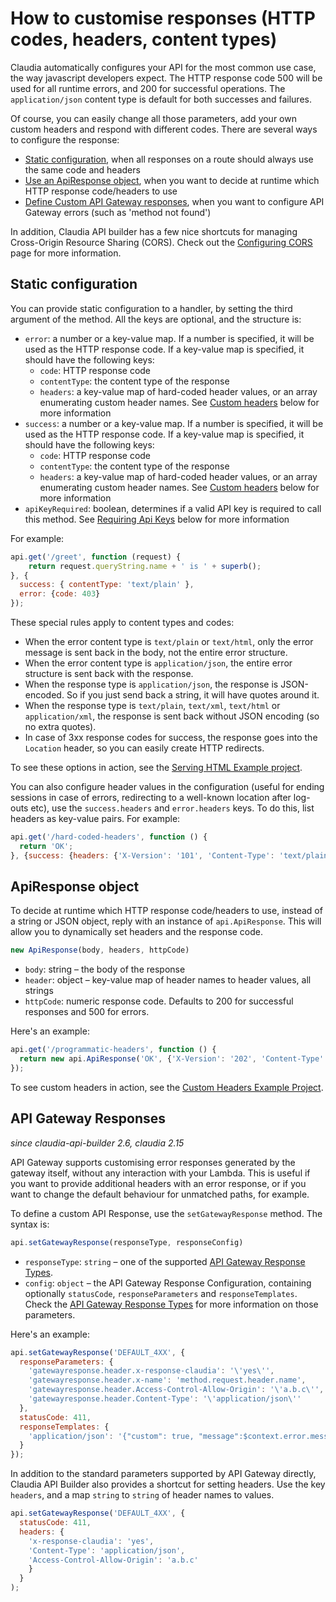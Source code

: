 # How to customise responses (HTTP codes, headers, content types)

Claudia automatically configures your API for the most common use case, the way javascript developers expect. The HTTP response code 500 will be used for all runtime errors, and 200 for successful operations. The `application/json` content type is default for both successes and failures. 

Of course, you can easily change all those parameters, add your own custom headers and respond with different codes. There are several ways to configure the response:

* [Static configuration](#static-configuration), when all responses on a route should always use the same code and headers
* [Use an ApiResponse object](#apiresponse-object), when you want to decide at runtime which HTTP response code/headers to use
* [Define Custom API Gateway responses](#api-gateway-responses), when you want to configure API Gateway errors (such as 'method not found')

In addition, Claudia API builder has a few nice shortcuts for managing Cross-Origin Resource Sharing (CORS). Check out the [Configuring CORS](cors.md) page for more information.

## Static configuration

You can provide static configuration to a handler, by setting the third argument of the method. All the keys are optional, and the structure is:

* `error`: a number or a key-value map. If a number is specified, it will be used as the HTTP response code. If a key-value map is specified, it should have the following keys:
  * `code`: HTTP response code
  * `contentType`: the content type of the response
  * `headers`: a key-value map of hard-coded header values, or an array enumerating custom header names. See [Custom headers](#custom-headers) below for more information
* `success`: a number or a key-value map. If a number is specified, it will be used as the HTTP response code. If a key-value map is specified, it should have the following keys:
  * `code`: HTTP response code
  * `contentType`: the content type of the response
  * `headers`: a key-value map of hard-coded header values, or an array enumerating custom header names. See [Custom headers](#custom-headers) below for more information
* `apiKeyRequired`: boolean, determines if a valid API key is required to call this method. See [Requiring Api Keys](#requiring-api-keys) below for more information

For example:

```javascript
api.get('/greet', function (request) {
	return request.queryString.name + ' is ' + superb();
}, {
  success: { contentType: 'text/plain' }, 
  error: {code: 403}
});

```

These special rules apply to content types and codes:

  * When the error content type is `text/plain` or `text/html`, only the error message is sent back in the body, not the entire error structure.
  * When the error content type is `application/json`, the entire error structure is sent back with the response.
  * When the response type is `application/json`, the response is JSON-encoded. So if you just send back a string, it will have quotes around it.
  * When the response type is `text/plain`, `text/xml`, `text/html` or `application/xml`, the response is sent back without JSON encoding (so no extra quotes). 
  * In case of 3xx response codes for success, the response goes into the `Location` header, so you can easily create HTTP redirects.

To see these options in action, see the  [Serving HTML Example project](https://github.com/claudiajs/example-projects/tree/master/web-serving-html).

You can also configure header values in the configuration (useful for ending sessions in case of errors, redirecting to a well-known location after log-outs etc),  use the `success.headers` and `error.headers` keys. To do this, list headers as key-value pairs. For example: 

  ```javascript
  api.get('/hard-coded-headers', function () {
  	return 'OK';
  }, {success: {headers: {'X-Version': '101', 'Content-Type': 'text/plain'}}});
  ```

## ApiResponse object

To decide at runtime which HTTP response code/headers to use, instead of a string or JSON object, reply with an instance of `api.ApiResponse`. This will allow you to dynamically set headers and the response code. 

```javascript
new ApiResponse(body, headers, httpCode)
```

* `body`: string &ndash; the body of the response
* `header`: object &ndash; key-value map of header names to header values, all strings
* `httpCode`: numeric response code. Defaults to 200 for successful responses and 500 for errors.

Here's an example:

```javascript
api.get('/programmatic-headers', function () {
  return new api.ApiResponse('OK', {'X-Version': '202', 'Content-Type': 'text/plain'}, 204);
});

```
To see custom headers in action, see the [Custom Headers Example Project](https://github.com/claudiajs/example-projects/blob/master/web-api-custom-headers/web.js).

## API Gateway Responses

_since claudia-api-builder 2.6, claudia 2.15_

API Gateway supports customising error responses generated by the gateway itself, without any interaction with your Lambda. This is useful if you want to provide additional headers with an error response, or if you want to change the default behaviour for unmatched paths, for example.

To define a custom API Response, use the `setGatewayResponse` method. The syntax is:

```javascript
api.setGatewayResponse(responseType, responseConfig)
```

* `responseType`: `string` &ndash; one of the supported [API Gateway Response Types](http://docs.aws.amazon.com/apigateway/api-reference/resource/gateway-response/).
* `config`: `object` &ndash; the API Gateway Response Configuration, containing optionally `statusCode`, `responseParameters` and `responseTemplates`. Check the [API Gateway Response Types](http://docs.aws.amazon.com/apigateway/api-reference/resource/gateway-response/) for more information on those parameters.


Here's an example:

```javascript
api.setGatewayResponse('DEFAULT_4XX', {
  responseParameters: {
    'gatewayresponse.header.x-response-claudia': '\'yes\'',
    'gatewayresponse.header.x-name': 'method.request.header.name',
    'gatewayresponse.header.Access-Control-Allow-Origin': '\'a.b.c\'',
    'gatewayresponse.header.Content-Type': '\'application/json\''
  },
  statusCode: 411,
  responseTemplates: {
    'application/json': '{"custom": true, "message":$context.error.messageString}'
  }
});
```

In addition to the standard parameters supported by API Gateway directly, Claudia API Builder also provides a shortcut for setting headers. Use the key `headers`, and a map `string` to `string` of header names to values.


```javascript
api.setGatewayResponse('DEFAULT_4XX', {
  statusCode: 411,
  headers: {
    'x-response-claudia': 'yes',
    'Content-Type': 'application/json',
    'Access-Control-Allow-Origin': 'a.b.c'
    }
  }
);

```

